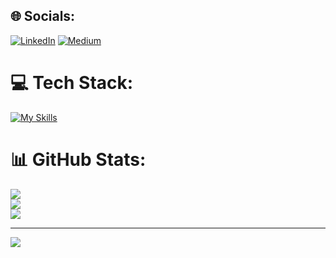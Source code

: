 
## 🌐 Socials:
[![LinkedIn](https://img.shields.io/badge/LinkedIn-%230077B5.svg?logo=linkedin&logoColor=white)](https://linkedin.com/in/edris-moaven-ghafouri) [![Medium](https://img.shields.io/badge/Medium-12100E?logo=medium&logoColor=white)](https://medium.com/@sobhanmoaven) 

# 💻 Tech Stack:
[![My Skills](https://skillicons.dev/icons?i=js,html,css,azure,cs,css,docker,dotnet,git,go,js,jenkins,kafka,kubernetes,mongodb,mysql,postgres,postman,prometheus,grafana,rabbitmq,redis,rider,sqlite,visualstudio)](https://skillicons.dev)
# 📊 GitHub Stats:
![](https://github-readme-stats.vercel.app/api?username=edrisym&theme=dark&hide_border=false&include_all_commits=false&count_private=false)<br/>
![](https://github-readme-streak-stats.herokuapp.com/?user=edrisym&theme=dark&hide_border=false)<br/>
![](https://github-readme-stats.vercel.app/api/top-langs/?username=edrisym&theme=dark&hide_border=false&include_all_commits=false&count_private=false&layout=compact)

---
[![](https://visitcount.itsvg.in/api?id=edrisym&icon=6&color=1)](https://visitcount.itsvg.in)

<!-- Proudly created with GPRM ( https://gprm.itsvg.in ) -->
